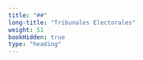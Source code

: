 ```yaml
---
title: "##"
long-title: "Tribunales Electorales"
weight: 51
bookHidden: true
type: "heading"
---
```

